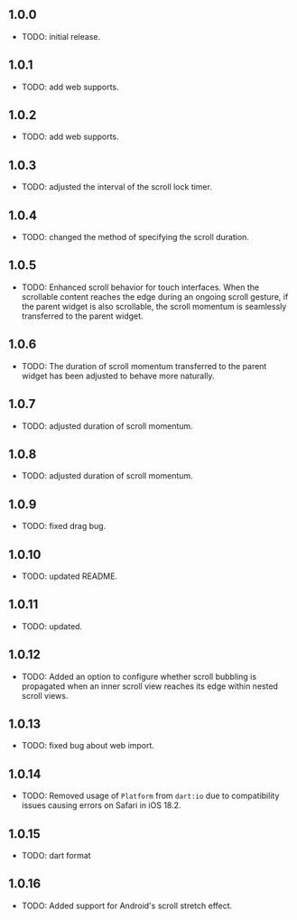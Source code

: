 ## 1.0.0

* TODO: initial release.

## 1.0.1

* TODO: add web supports.

## 1.0.2

* TODO: add web supports.

## 1.0.3

* TODO: adjusted the interval of the scroll lock timer.

## 1.0.4

* TODO: changed the method of specifying the scroll duration.

## 1.0.5

* TODO: Enhanced scroll behavior for touch interfaces. When the scrollable content reaches the edge during an ongoing
  scroll gesture, if the parent widget is also scrollable, the scroll momentum is seamlessly transferred to the parent
  widget.

## 1.0.6

* TODO: The duration of scroll momentum transferred to the parent widget has been adjusted to behave more naturally.

## 1.0.7

* TODO: adjusted duration of scroll momentum.

## 1.0.8

* TODO: adjusted duration of scroll momentum.

## 1.0.9

* TODO: fixed drag bug.

## 1.0.10

* TODO: updated README.

## 1.0.11

* TODO: updated.

## 1.0.12

* TODO: Added an option to configure whether scroll bubbling is propagated when an inner scroll view reaches its edge
  within nested scroll views.

## 1.0.13

* TODO: fixed bug about web import.

## 1.0.14

* TODO: Removed usage of `Platform` from `dart:io` due to compatibility issues causing errors on Safari in iOS 18.2.

## 1.0.15

* TODO: dart format

## 1.0.16

* TODO: Added support for Android's scroll stretch effect.